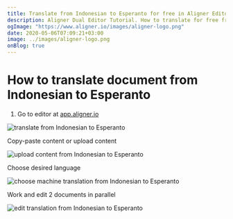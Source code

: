 ```yaml
---
title: Translate from Indonesian to Esperanto for free in Aligner Editor
description: Aligner Dual Editor Tutorial. How to translate for free from Indonesian to Esperanto. Aligner is multilingual document management platform. 
ogImage: "https://www.aligner.io/images/aligner-logo.png"
date: 2020-05-06T07:09:21+03:00
image: ../images/aligner-logo.png
onBlog: true
---
```


# How to translate document from Indonesian to Esperanto

1. Go to editor at [app.aligner.io](https://app.aligner.io "Aligner App web page")

![translate from Indonesian to Esperanto](../aligner-blank-editor.png "translate from Indonesian to Esperanto")

Copy-paste content or upload content

![upload content from Indonesian to Esperanto](../aligner-uploaded-document.png "upload content from Indonesian to Esperanto")

Choose desired language

![choose machine translation from Indonesian to Esperanto](../aligner-language-dropdown.png "choose machine translation from Indonesian to Esperanto")

Work and edit 2 documents in parallel

![edit translation from Indonesian to Esperanto](../aligner-double-sitded-editor.png "edit translation from Indonesian to Esperanto")

